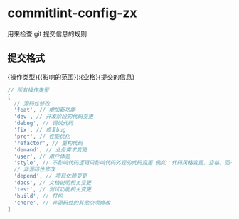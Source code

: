 # commitlint-config-zx

用来检查 git 提交信息的规则

## 提交格式

{操作类型}({影响的范围}):{空格}{提交的信息}

```js
// 所有操作类型
[
  // 源码性修改
  'feat', // 增加新功能
  'dev', // 开发阶段的代码变更
  'debug', // 调试代码
  'fix', // 修复bug
  'pref', // 性能优化
  'refactor', // 重构代码
  'demand', // 业务需求变更
  'user', // 用户体验
  'style', // 不影响代码逻辑只影响代码外观的代码变更 例如：代码风格变更，空格，回车，注释，变量命名等
  // 非源码性修改
  'depend', // 项目依赖变更
  'docs', // 文档说明相关变更
  'test', // 测试功能相关变更
  'build', // 打包
  'chore', // 非源码性的其他杂项修改
]
```
